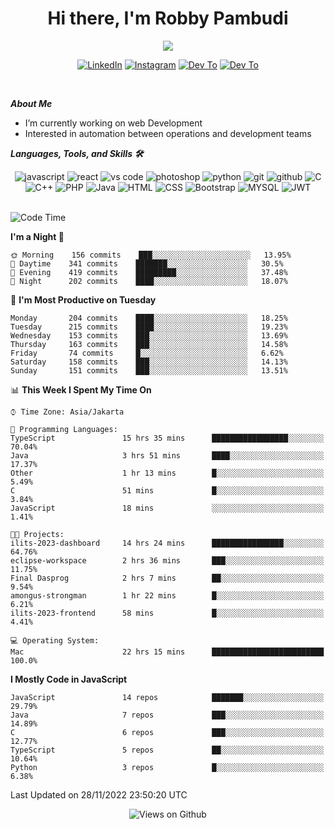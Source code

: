 <div align="center">
   <h1>Hi there, I'm Robby Pambudi </h1>

<img src="https://pronoun.cyou/x/y?subject=He&object=Him&height=20"> 
</div>

<p align='center'>
   <a href="https://www.linkedin.com/in/robbypambudi" target="_blank"><img src="https://img.shields.io/badge/LinkedIn-0077B5?style=for-the-badge&logo=linkedin&logoColor=white" alt="LinkedIn"></a>
   <a href="https://www.instagram.com/robbypambudi" target="_blank"><img src="https://img.shields.io/badge/Instagram-E4405F?style=for-the-badge&logo=instagram&logoColor=white" alt="Instagram"></a>
   <a href="https://dev.to/robbypambudi" target="_blank"><img src="https://img.shields.io/badge/dev.to-0A0A0A?style=for-the-badge&logo=dev.to&logoColor=white" alt="Dev To"></a>
   <a href="https://www.facebook.com/robbyulungpambudi" target="_blank"><img src="https://img.shields.io/badge/Facebook-1877F2?style=for-the-badge&logo=facebook&logoColor=white" alt="Dev To"></a>

</p> <p>
<br>
   
***About Me***
   
- I’m currently working on web Development
- Interested in automation between operations and development teams
 
   
***Languages, Tools, and Skills 🛠***

   <div align="center">
   <img src="https://img.shields.io/badge/JavaScript-F7DF1E?style=for-the-badge&logo=javascript&logoColor=black" alt="javascript" />
      <img src="https://img.shields.io/badge/React-61DAFB?style=for-the-badge&logo=react&logoColor=black" alt="react" />
      <img src="https://img.shields.io/badge/vs%20code-007ACC?style=for-the-badge&logo=visual%20studio%20code&logoColor=white" alt="vs code" />
      <img src="https://img.shields.io/badge/adobe%20photoshop-31A8FF?style=for-the-badge&logo=adobe%20photoshop&logoColor=white" alt="photoshop" />
      <img src="https://img.shields.io/badge/python-3776AB?style=for-the-badge&logo=python&logoColor=white" alt="python" />
      <img src="https://img.shields.io/badge/Git-F05032?style=for-the-badge&logo=git&logoColor=white" alt="git" />
      <img src="https://img.shields.io/badge/GitHub-100000?style=for-the-badge&logo=github&logoColor=white" alt="github" />
      <img src="https://img.shields.io/badge/c-%2300599C.svg?style=for-the-badge&logo=c&logoColor=white" alt="C" />
      <img src="https://img.shields.io/badge/c++-%2300599C.svg?style=for-the-badge&logo=c%2B%2B&logoColor=white" alt="C++" />   
      <img src="https://img.shields.io/badge/PHP-777BB4?style=for-the-badge&logo=php&logoColor=white" alt="PHP" />
      <img src="https://img.shields.io/badge/Java-ED8B00?style=for-the-badge&logo=java&logoColor=white" alt="Java"/>
      <img src="https://img.shields.io/badge/HTML5-E34F26?style=for-the-badge&logo=html5&logoColor=white" alt="HTML" />
      <img src="https://img.shields.io/badge/CSS-239120?&style=for-the-badge&logo=css3&logoColor=white" alt ="CSS" />
      <img src="https://img.shields.io/badge/Bootstrap-563D7C?style=for-the-badge&logo=bootstrap&logoColor=white" alt="Bootstrap" />
      <img src="https://img.shields.io/badge/MySQL-00000F?style=for-the-badge&logo=mysql&logoColor=white" alt="MYSQL" />
      <img src="https://img.shields.io/badge/json%20web%20tokens-323330?style=for-the-badge&logo=json-web-tokens&logoColor=pink" alt="JWT" />
      
   </div><br>
   
<!--START_SECTION:waka-->
![Code Time](http://img.shields.io/badge/Code%20Time-218%20hrs%208%20mins-blue)

**I'm a Night 🦉** 

```text
🌞 Morning    156 commits    ███░░░░░░░░░░░░░░░░░░░░░░   13.95% 
🌆 Daytime    341 commits    ███████░░░░░░░░░░░░░░░░░░   30.5% 
🌃 Evening    419 commits    █████████░░░░░░░░░░░░░░░░   37.48% 
🌙 Night      202 commits    ████░░░░░░░░░░░░░░░░░░░░░   18.07%

```
📅 **I'm Most Productive on Tuesday** 

```text
Monday       204 commits    ████░░░░░░░░░░░░░░░░░░░░░   18.25% 
Tuesday      215 commits    ████░░░░░░░░░░░░░░░░░░░░░   19.23% 
Wednesday    153 commits    ███░░░░░░░░░░░░░░░░░░░░░░   13.69% 
Thursday     163 commits    ███░░░░░░░░░░░░░░░░░░░░░░   14.58% 
Friday       74 commits     █░░░░░░░░░░░░░░░░░░░░░░░░   6.62% 
Saturday     158 commits    ███░░░░░░░░░░░░░░░░░░░░░░   14.13% 
Sunday       151 commits    ███░░░░░░░░░░░░░░░░░░░░░░   13.51%

```


📊 **This Week I Spent My Time On** 

```text
⌚︎ Time Zone: Asia/Jakarta

💬 Programming Languages: 
TypeScript               15 hrs 35 mins      █████████████████░░░░░░░░   70.04% 
Java                     3 hrs 51 mins       ████░░░░░░░░░░░░░░░░░░░░░   17.37% 
Other                    1 hr 13 mins        █░░░░░░░░░░░░░░░░░░░░░░░░   5.49% 
C                        51 mins             █░░░░░░░░░░░░░░░░░░░░░░░░   3.84% 
JavaScript               18 mins             ░░░░░░░░░░░░░░░░░░░░░░░░░   1.41%

🐱‍💻 Projects: 
ilits-2023-dashboard     14 hrs 24 mins      ████████████████░░░░░░░░░   64.76% 
eclipse-workspace        2 hrs 36 mins       ███░░░░░░░░░░░░░░░░░░░░░░   11.75% 
Final Dasprog            2 hrs 7 mins        ██░░░░░░░░░░░░░░░░░░░░░░░   9.54% 
amongus-strongman        1 hr 22 mins        █░░░░░░░░░░░░░░░░░░░░░░░░   6.21% 
ilits-2023-frontend      58 mins             █░░░░░░░░░░░░░░░░░░░░░░░░   4.41%

💻 Operating System: 
Mac                      22 hrs 15 mins      █████████████████████████   100.0%

```

**I Mostly Code in JavaScript** 

```text
JavaScript               14 repos            ███████░░░░░░░░░░░░░░░░░░   29.79% 
Java                     7 repos             ███░░░░░░░░░░░░░░░░░░░░░░   14.89% 
C                        6 repos             ███░░░░░░░░░░░░░░░░░░░░░░   12.77% 
TypeScript               5 repos             ██░░░░░░░░░░░░░░░░░░░░░░░   10.64% 
Python                   3 repos             █░░░░░░░░░░░░░░░░░░░░░░░░   6.38%

```



 Last Updated on 28/11/2022 23:50:20 UTC
<!--END_SECTION:waka-->

<div align="center">
<img src="https://komarev.com/ghpvc/?username=robbypambudi&color=green" alt="Views on Github" />
</div>

